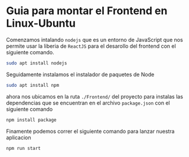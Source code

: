 # Guia para montar el Frontend en Linux-Ubuntu

Comenzamos intalando ``nodejs`` que es un entorno de JavaScript que nos permite usar la liberia de ``ReactJS`` para el desarollo del frontend con el siguiente comando.

```bash
sudo apt install nodejs
```
Seguidamente instalamos el instalador de paquetes de Node
```bash
sudo apt install npm
```
ahora nos ubicamos en la ruta ``./Frontend/`` del proyecto para instalas las dependencias que se encuentran en el archivo ``package.json`` con el siguiente comando
```bash
npm install package
```
Finamente podemos correr el siguiente comando para lanzar nuestra aplicacion
```bash
npm run start
```